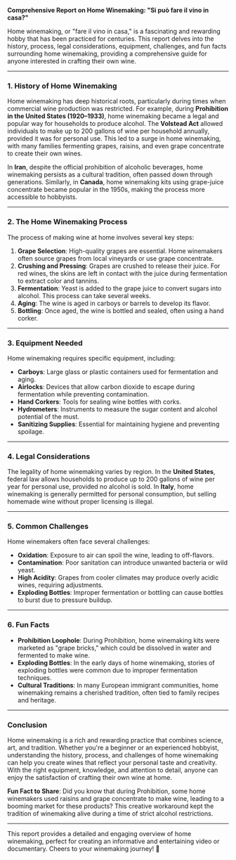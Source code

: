 **Comprehensive Report on Home Winemaking: "Si può fare il vino in casa?"**  

Home winemaking, or "fare il vino in casa," is a fascinating and rewarding hobby that has been practiced for centuries. This report delves into the history, process, legal considerations, equipment, challenges, and fun facts surrounding home winemaking, providing a comprehensive guide for anyone interested in crafting their own wine.  

---

### **1. History of Home Winemaking**  
Home winemaking has deep historical roots, particularly during times when commercial wine production was restricted. For example, during **Prohibition in the United States (1920–1933)**, home winemaking became a legal and popular way for households to produce alcohol. The **Volstead Act** allowed individuals to make up to 200 gallons of wine per household annually, provided it was for personal use. This led to a surge in home winemaking, with many families fermenting grapes, raisins, and even grape concentrate to create their own wines.  

In **Iran**, despite the official prohibition of alcoholic beverages, home winemaking persists as a cultural tradition, often passed down through generations. Similarly, in **Canada**, home winemaking kits using grape-juice concentrate became popular in the 1950s, making the process more accessible to hobbyists.  

---

### **2. The Home Winemaking Process**  
The process of making wine at home involves several key steps:  

1. **Grape Selection**: High-quality grapes are essential. Home winemakers often source grapes from local vineyards or use grape concentrate.  
2. **Crushing and Pressing**: Grapes are crushed to release their juice. For red wines, the skins are left in contact with the juice during fermentation to extract color and tannins.  
3. **Fermentation**: Yeast is added to the grape juice to convert sugars into alcohol. This process can take several weeks.  
4. **Aging**: The wine is aged in carboys or barrels to develop its flavor.  
5. **Bottling**: Once aged, the wine is bottled and sealed, often using a hand corker.  

---

### **3. Equipment Needed**  
Home winemaking requires specific equipment, including:  
- **Carboys**: Large glass or plastic containers used for fermentation and aging.  
- **Airlocks**: Devices that allow carbon dioxide to escape during fermentation while preventing contamination.  
- **Hand Corkers**: Tools for sealing wine bottles with corks.  
- **Hydrometers**: Instruments to measure the sugar content and alcohol potential of the must.  
- **Sanitizing Supplies**: Essential for maintaining hygiene and preventing spoilage.  

---

### **4. Legal Considerations**  
The legality of home winemaking varies by region. In the **United States**, federal law allows households to produce up to 200 gallons of wine per year for personal use, provided no alcohol is sold. In **Italy**, home winemaking is generally permitted for personal consumption, but selling homemade wine without proper licensing is illegal.  

---

### **5. Common Challenges**  
Home winemakers often face several challenges:  
- **Oxidation**: Exposure to air can spoil the wine, leading to off-flavors.  
- **Contamination**: Poor sanitation can introduce unwanted bacteria or wild yeast.  
- **High Acidity**: Grapes from cooler climates may produce overly acidic wines, requiring adjustments.  
- **Exploding Bottles**: Improper fermentation or bottling can cause bottles to burst due to pressure buildup.  

---

### **6. Fun Facts**  
- **Prohibition Loophole**: During Prohibition, home winemaking kits were marketed as "grape bricks," which could be dissolved in water and fermented to make wine.  
- **Exploding Bottles**: In the early days of home winemaking, stories of exploding bottles were common due to improper fermentation techniques.  
- **Cultural Traditions**: In many European immigrant communities, home winemaking remains a cherished tradition, often tied to family recipes and heritage.  

---

### **Conclusion**  
Home winemaking is a rich and rewarding practice that combines science, art, and tradition. Whether you're a beginner or an experienced hobbyist, understanding the history, process, and challenges of home winemaking can help you create wines that reflect your personal taste and creativity. With the right equipment, knowledge, and attention to detail, anyone can enjoy the satisfaction of crafting their own wine at home.  

**Fun Fact to Share**: Did you know that during Prohibition, some home winemakers used raisins and grape concentrate to make wine, leading to a booming market for these products? This creative workaround kept the tradition of winemaking alive during a time of strict alcohol restrictions.  

--- 

This report provides a detailed and engaging overview of home winemaking, perfect for creating an informative and entertaining video or documentary. Cheers to your winemaking journey! 🍷